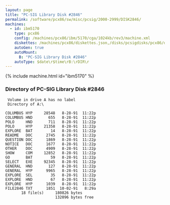 ```yaml
---
layout: page
title: "PC-SIG Library Disk #2846"
permalink: /software/pcx86/sw/misc/pcsig/2000-2999/DISK2846/
machines:
  - id: ibm5170
    type: pcx86
    config: /machines/pcx86/ibm/5170/cga/1024kb/rev3/machine.xml
    diskettes: /machines/pcx86/diskettes.json,/disks/pcsigdisks/pcx86/diskettes.json
    autoGen: true
    autoMount:
      B: "PC-SIG Library Disk #2846"
    autoType: $date\r$time\rB:\rDIR\r
---
```


{% include machine.html id="ibm5170" %}

### Directory of PC-SIG Library Disk #2846

     Volume in drive A has no label
     Directory of A:\

    COLUMBUS HYP     28548   8-28-91  11:22p
    COLUMBUS HND       655   8-28-91  11:22p
    POLO     HND       711   8-28-91  11:22p
    POLO     HYP     21358   8-28-91  11:22p
    EXPLORE  BAT        14   8-28-91  11:22p
    README   DOC      2745   8-28-91  11:22p
    QUESTION DOC      1869   8-28-91  11:22p
    NOTICE   DOC      1677   8-28-91  11:22p
    OTHER    DOC      4909   8-28-91  11:22p
    SHOW     COM     12852   8-28-91  11:22p
    GO       BAT        59   8-28-91  11:22p
    SELECT   EXE     92345   8-28-91  11:22p
    GENERAL  HND       127   8-28-91  11:22p
    GENERAL  HYP      9965   8-28-91  11:22p
    EXPLORE  SEL        35   8-28-91  11:22p
    EXPLORE  HND        67   8-28-91  11:22p
    EXPLORE  HYP      1039   8-28-91  11:22p
    FILE2846 TXT      1851  10-02-91   8:29a
           18 file(s)     180826 bytes
                          132096 bytes free
